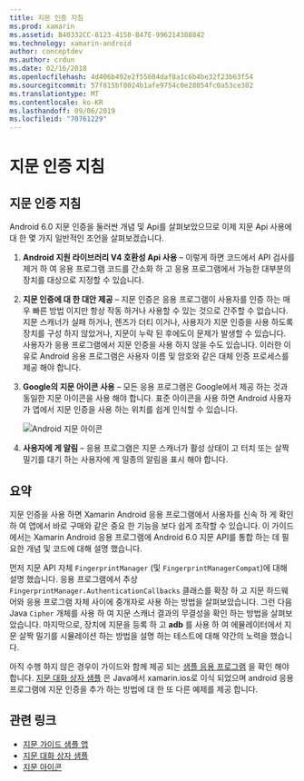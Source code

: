 ```yaml
---
title: 지문 인증 지침
ms.prod: xamarin
ms.assetid: B40332CC-8123-4150-B47E-996214388842
ms.technology: xamarin-android
author: conceptdev
ms.author: crdun
ms.date: 02/16/2018
ms.openlocfilehash: 4d406b492e2f55604daf8a1c6b4be32f23b63f54
ms.sourcegitcommit: 57f815bf0024b1afe9754c0e28054fc0a53ce302
ms.translationtype: MT
ms.contentlocale: ko-KR
ms.lasthandoff: 09/06/2019
ms.locfileid: "70761229"
---
```

# <a name="fingerprint-authentication-guidance"></a>지문 인증 지침

## <a name="fingerprint-authentication-guidance"></a>지문 인증 지침

Android 6.0 지문 인증을 둘러싼 개념 및 Api를 살펴보았으므로 이제 지문 Api 사용에 대 한 몇 가지 일반적인 조언을 살펴보겠습니다.

1. **Android 지원 라이브러리 V4 호환성 Api 사용** &ndash; 이렇게 하면 코드에서 API 검사를 제거 하 여 응용 프로그램 코드를 간소화 하 고 응용 프로그램에서 가능한 대부분의 장치를 대상으로 지정할 수 있습니다.
2. **지문 인증에 대 한 대안 제공** &ndash; 지문 인증은 응용 프로그램이 사용자를 인증 하는 매우 빠른 방법 이지만 항상 작동 하거나 사용할 수 있는 것으로 간주할 수 없습니다. 지문 스캐너가 실패 하거나, 렌즈가 더티 이거나, 사용자가 지문 인증을 사용 하도록 장치를 구성 하지 않았거나, 지문이 누락 된 후에도이 문제가 발생할 수 있습니다. 사용자가 응용 프로그램에서 지문 인증을 사용 하지 않을 수도 있습니다. 이러한 이유로 Android 응용 프로그램은 사용자 이름 및 암호와 같은 대체 인증 프로세스를 제공 해야 합니다.
3. **Google의 지문 아이콘 사용** &ndash; 모든 응용 프로그램은 Google에서 제공 하는 것과 동일한 지문 아이콘을 사용 해야 합니다. 표준 아이콘을 사용 하면 Android 사용자가 앱에서 지문 인증을 사용 하는 위치를 쉽게 인식할 수 있습니다. 
    
    ![Android 지문 아이콘](summary-images/ic-fp-40px.png)
    
4. **사용자에 게 알림** &ndash; 응용 프로그램은 지문 스캐너가 활성 상태이 고 터치 또는 살짝 밀기를 대기 하는 사용자에 게 일종의 알림을 표시 해야 합니다. 

## <a name="summary"></a>요약

지문 인증을 사용 하면 Xamarin Android 응용 프로그램에서 사용자를 신속 하 게 확인 하 여 앱에서 바로 구매와 같은 중요 한 기능을 보다 쉽게 조작할 수 있습니다. 이 가이드에서는 Xamarin Android 응용 프로그램에 Android 6.0 지문 API를 통합 하는 데 필요한 개념 및 코드에 대해 설명 했습니다.

먼저 지문 API 자체 `FingerprintManager` (및 `FingerprintManagerCompat`)에 대해 설명 했습니다. 응용 프로그램에서 추상 `FingerprintManager.AuthenticationCallbacks` 클래스를 확장 하 고 지문 하드웨어와 응용 프로그램 자체 사이에 중개자로 사용 하는 방법을 살펴보았습니다. 그런 다음 Java `Cipher` 개체를 사용 하 여 지문 스캐너 결과의 무결성을 확인 하는 방법을 살펴보았습니다. 마지막으로, 장치에 지문을 등록 하 고 **adb** 를 사용 하 여 에뮬레이터에서 지문 살짝 밀기를 시뮬레이션 하는 방법을 설명 하는 테스트에 대해 약간의 노력을 했습니다. 

아직 수행 하지 않은 경우이 가이드와 함께 제공 되는 [샘플 응용 프로그램](https://github.com/xamarin/monodroid-samples/tree/master/FingerprintGuide) 을 확인 해야 합니다. [지문 대화 상자 샘플](https://docs.microsoft.com/samples/xamarin/monodroid-samples/android-m-fingerprintdialog) 은 Java에서 xamarin.ios로 이식 되었으며 android 응용 프로그램에 지문 인증을 추가 하는 방법에 대 한 또 다른 예제를 제공 합니다.

## <a name="related-links"></a>관련 링크

- [지문 가이드 샘플 앱](https://github.com/xamarin/monodroid-samples/tree/master/FingerprintGuide)
- [지문 대화 상자 샘플](https://docs.microsoft.com/samples/xamarin/monodroid-samples/android-m-fingerprintdialog)
- [지문 아이콘](https://raw.githubusercontent.com/xamarin/monodroid-samples/master/FingerprintGuide/FingerprintSampleApp/Resources/drawable-hdpi/ic_fp_40px.png)
